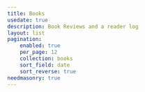 ```yaml
---
title: Books
usedate: true
description: Book Reviews and a reader log
layout: list
pagination:
    enabled: true
    per_page: 12
    collection: books
    sort_field: date
    sort_reverse: true
needmasonry: true
---
```

